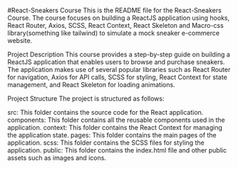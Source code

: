 #React-Sneakers Course
This is the README file for the React-Sneakers Course. The course focuses on building a ReactJS application using hooks, React Router, Axios, SCSS, React Context, React Skeleton and Macro-css library(something like tailwind) to simulate a mock sneaker e-commerce website.

Project Description
This course provides a step-by-step guide on building a ReactJS application that enables users to browse and purchase sneakers. The application makes use of several popular libraries such as React Router for navigation, Axios for API calls, SCSS for styling, React Context for state management, and React Skeleton for loading animations.

Project Structure
The project is structured as follows:

src: This folder contains the source code for the React application.
components: This folder contains all the reusable components used in the application.
context: This folder contains the React Context for managing the application state.
pages: This folder contains the main pages of the application.
scss: This folder contains the SCSS files for styling the application.
public: This folder contains the index.html file and other public assets such as images and icons.
